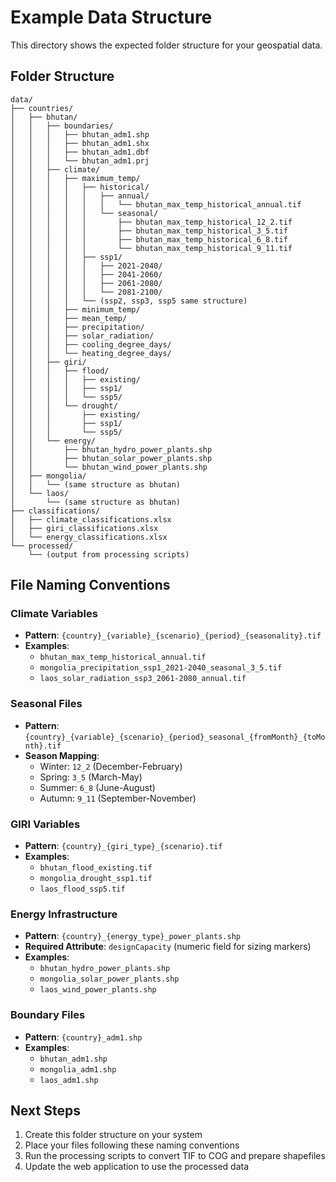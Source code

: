 # Example Data Structure

This directory shows the expected folder structure for your geospatial data.

## Folder Structure

```
data/
├── countries/
│   ├── bhutan/
│   │   ├── boundaries/
│   │   │   ├── bhutan_adm1.shp
│   │   │   ├── bhutan_adm1.shx
│   │   │   ├── bhutan_adm1.dbf
│   │   │   └── bhutan_adm1.prj
│   │   ├── climate/
│   │   │   ├── maximum_temp/
│   │   │   │   ├── historical/
│   │   │   │   │   ├── annual/
│   │   │   │   │   │   └── bhutan_max_temp_historical_annual.tif
│   │   │   │   │   └── seasonal/
│   │   │   │   │       ├── bhutan_max_temp_historical_12_2.tif
│   │   │   │   │       ├── bhutan_max_temp_historical_3_5.tif
│   │   │   │   │       ├── bhutan_max_temp_historical_6_8.tif
│   │   │   │   │       └── bhutan_max_temp_historical_9_11.tif
│   │   │   │   ├── ssp1/
│   │   │   │   │   ├── 2021-2040/
│   │   │   │   │   ├── 2041-2060/
│   │   │   │   │   ├── 2061-2080/
│   │   │   │   │   └── 2081-2100/
│   │   │   │   └── (ssp2, ssp3, ssp5 same structure)
│   │   │   ├── minimum_temp/
│   │   │   ├── mean_temp/
│   │   │   ├── precipitation/
│   │   │   ├── solar_radiation/
│   │   │   ├── cooling_degree_days/
│   │   │   └── heating_degree_days/
│   │   ├── giri/
│   │   │   ├── flood/
│   │   │   │   ├── existing/
│   │   │   │   ├── ssp1/
│   │   │   │   └── ssp5/
│   │   │   └── drought/
│   │   │       ├── existing/
│   │   │       ├── ssp1/
│   │   │       └── ssp5/
│   │   └── energy/
│   │       ├── bhutan_hydro_power_plants.shp
│   │       ├── bhutan_solar_power_plants.shp
│   │       └── bhutan_wind_power_plants.shp
│   ├── mongolia/
│   │   └── (same structure as bhutan)
│   └── laos/
│       └── (same structure as bhutan)
├── classifications/
│   ├── climate_classifications.xlsx
│   ├── giri_classifications.xlsx
│   └── energy_classifications.xlsx
└── processed/
    └── (output from processing scripts)
```

## File Naming Conventions

### Climate Variables
- **Pattern**: `{country}_{variable}_{scenario}_{period}_{seasonality}.tif`
- **Examples**:
  - `bhutan_max_temp_historical_annual.tif`
  - `mongolia_precipitation_ssp1_2021-2040_seasonal_3_5.tif`
  - `laos_solar_radiation_ssp3_2061-2080_annual.tif`

### Seasonal Files
- **Pattern**: `{country}_{variable}_{scenario}_{period}_seasonal_{fromMonth}_{toMonth}.tif`
- **Season Mapping**:
  - Winter: `12_2` (December-February)
  - Spring: `3_5` (March-May)
  - Summer: `6_8` (June-August)
  - Autumn: `9_11` (September-November)

### GIRI Variables
- **Pattern**: `{country}_{giri_type}_{scenario}.tif`
- **Examples**:
  - `bhutan_flood_existing.tif`
  - `mongolia_drought_ssp1.tif`
  - `laos_flood_ssp5.tif`

### Energy Infrastructure
- **Pattern**: `{country}_{energy_type}_power_plants.shp`
- **Required Attribute**: `designCapacity` (numeric field for sizing markers)
- **Examples**:
  - `bhutan_hydro_power_plants.shp`
  - `mongolia_solar_power_plants.shp`
  - `laos_wind_power_plants.shp`

### Boundary Files
- **Pattern**: `{country}_adm1.shp`
- **Examples**:
  - `bhutan_adm1.shp`
  - `mongolia_adm1.shp`
  - `laos_adm1.shp`

## Next Steps

1. Create this folder structure on your system
2. Place your files following these naming conventions
3. Run the processing scripts to convert TIF to COG and prepare shapefiles
4. Update the web application to use the processed data